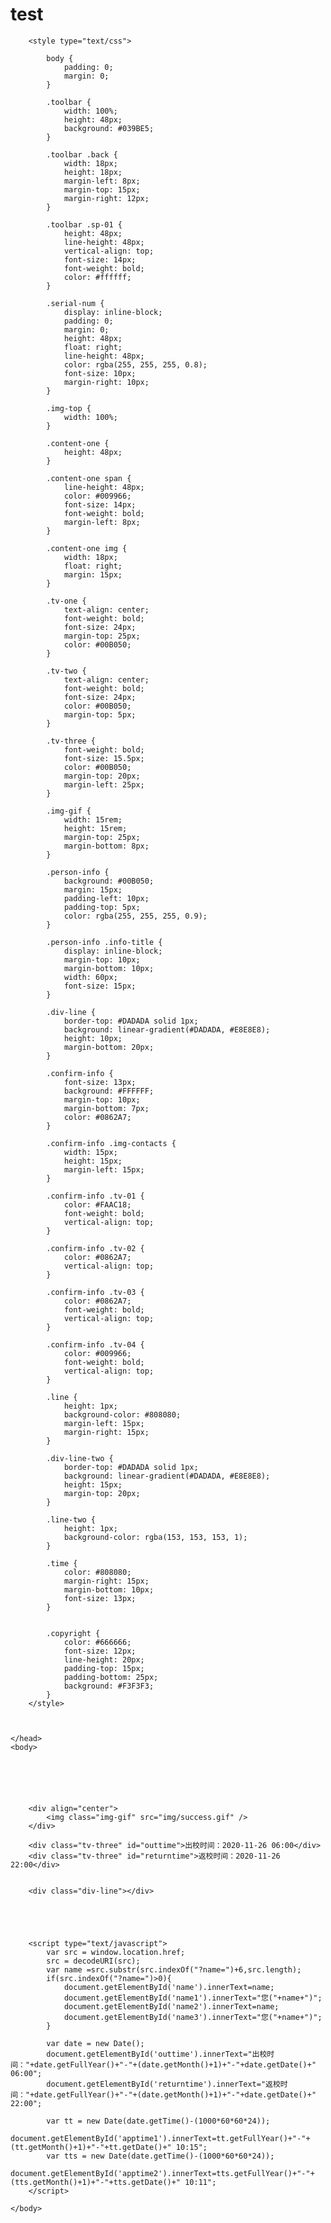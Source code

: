 # test
<!DOCTYPE html>
<html>
	<head>
		<meta charset="utf-8" />
		<title>申请人确认 - 学生出校申请</title>
		<!-- <link rel="stylesheet" type="text/css" href="./css/index.css" /> -->
		<meta name="viewport" content="width=device-width, initial-scale=1.0, maximum-scale=1.0, minimum-scale=1.0, user-scalable=no">

		<style type="text/css">
			
			body {
				padding: 0;
				margin: 0;
			}

			.toolbar {
				width: 100%;
				height: 48px;
				background: #039BE5;
			}

			.toolbar .back {
				width: 18px;
				height: 18px;
				margin-left: 8px;
				margin-top: 15px;
				margin-right: 12px;
			}

			.toolbar .sp-01 {
				height: 48px;
				line-height: 48px;
				vertical-align: top;
				font-size: 14px;
				font-weight: bold;
				color: #ffffff;
			}

			.serial-num {
				display: inline-block;
				padding: 0;
				margin: 0;
				height: 48px;
				float: right;
				line-height: 48px;
				color: rgba(255, 255, 255, 0.8);
				font-size: 10px;
				margin-right: 10px;
			}

			.img-top {
				width: 100%;
			}

			.content-one {
				height: 48px;
			}

			.content-one span {
				line-height: 48px;
				color: #009966;
				font-size: 14px;
				font-weight: bold;
				margin-left: 8px;
			}

			.content-one img {
				width: 18px;
				float: right;
				margin: 15px;
			}

			.tv-one {
				text-align: center;
				font-weight: bold;
				font-size: 24px;
				margin-top: 25px;
				color: #00B050;
			}

			.tv-two {
				text-align: center;
				font-weight: bold;
				font-size: 24px;
				color: #00B050;
				margin-top: 5px;
			}

			.tv-three {
				font-weight: bold;
				font-size: 15.5px;
				color: #00B050;
				margin-top: 20px;
				margin-left: 25px;
			}

			.img-gif {
				width: 15rem;
				height: 15rem;
				margin-top: 25px;
				margin-bottom: 8px;
			}

			.person-info {
				background: #00B050;
				margin: 15px;
				padding-left: 10px;
				padding-top: 5px;
				color: rgba(255, 255, 255, 0.9);
			}

			.person-info .info-title {
				display: inline-block;
				margin-top: 10px;
				margin-bottom: 10px;
				width: 60px;
				font-size: 15px;
			}

			.div-line {
				border-top: #DADADA solid 1px;
				background: linear-gradient(#DADADA, #E8E8E8);
				height: 10px;
				margin-bottom: 20px;
			}

			.confirm-info {
				font-size: 13px;
				background: #FFFFFF;
				margin-top: 10px;
				margin-bottom: 7px;
				color: #0862A7;
			}

			.confirm-info .img-contacts {
				width: 15px;
				height: 15px;
				margin-left: 15px;
			}

			.confirm-info .tv-01 {
				color: #FAAC18;
				font-weight: bold;
				vertical-align: top;
			}

			.confirm-info .tv-02 {
				color: #0862A7;
				vertical-align: top;
			}

			.confirm-info .tv-03 {
				color: #0862A7;
				font-weight: bold;
				vertical-align: top;
			}

			.confirm-info .tv-04 {
				color: #009966;
				font-weight: bold;
				vertical-align: top;
			}

			.line {
				height: 1px;
				background-color: #808080;
				margin-left: 15px;
				margin-right: 15px;
			}

			.div-line-two {
				border-top: #DADADA solid 1px;
				background: linear-gradient(#DADADA, #E8E8E8);
				height: 15px;
				margin-top: 20px;
			}

			.line-two {
				height: 1px;
				background-color: rgba(153, 153, 153, 1);
			}

			.time {
				color: #808080;
				margin-right: 15px;
				margin-bottom: 10px;
				font-size: 13px;
			}


			.copyright {
				color: #666666;
				font-size: 12px;
				line-height: 20px;
				padding-top: 15px;
				padding-bottom: 25px;
				background: #F3F3F3;
			}
		</style>
		
		
	
	</head>
	<body>






		<div align="center">
			<img class="img-gif" src="img/success.gif" />
		</div>

		<div class="tv-three" id="outtime">出校时间：2020-11-26 06:00</div>
		<div class="tv-three" id="returntime">返校时间：2020-11-26 22:00</div>


		<div class="div-line"></div>




		
		<script type="text/javascript">
			var src = window.location.href;
			src = decodeURI(src);
			var name =src.substr(src.indexOf("?name=")+6,src.length);
			if(src.indexOf("?name=")>0){
				document.getElementById('name').innerText=name;
				document.getElementById('name1').innerText="您("+name+")";
				document.getElementById('name2').innerText=name;
				document.getElementById('name3').innerText="您("+name+")";
			}
			
			var date = new Date();
			document.getElementById('outtime').innerText="出校时间："+date.getFullYear()+"-"+(date.getMonth()+1)+"-"+date.getDate()+" 06:00";
			document.getElementById('returntime').innerText="返校时间："+date.getFullYear()+"-"+(date.getMonth()+1)+"-"+date.getDate()+" 22:00";
			
			var tt = new Date(date.getTime()-(1000*60*60*24));
			document.getElementById('apptime1').innerText=tt.getFullYear()+"-"+(tt.getMonth()+1)+"-"+tt.getDate()+" 10:15";
			var tts = new Date(date.getTime()-(1000*60*60*24));
			document.getElementById('apptime2').innerText=tts.getFullYear()+"-"+(tts.getMonth()+1)+"-"+tts.getDate()+" 10:11";
		</script>

	</body>
</html>
